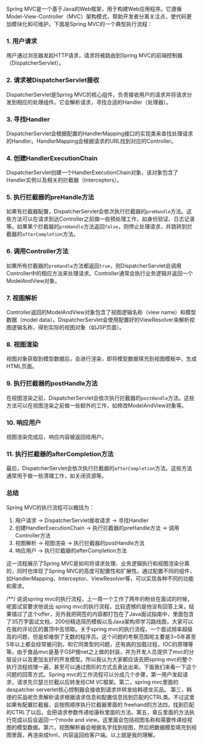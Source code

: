 Spring MVC是一个基于Java的Web框架，用于构建Web应用程序。它遵循Model-View-Controller（MVC）架构模式，帮助开发者分离关注点，使代码更加模块化和可维护。下面是Spring MVC的一个典型执行流程：

### 1. 用户请求

用户通过浏览器发起HTTP请求，请求将被路由到Spring MVC的前端控制器（DispatcherServlet）。

### 2. 请求被DispatcherServlet接收

DispatcherServlet是Spring MVC的核心组件，负责接收用户的请求并将请求分发到相应的处理组件。它会解析请求，寻找合适的Handler（处理器）。

### 3. 寻找Handler

DispatcherServlet会根据配置的HandlerMapping接口的实现类来查找处理请求的Handler。HandlerMapping会根据请求的URL找到对应的Controller。

### 4. 创建HandlerExecutionChain

DispatcherServlet创建一个HandlerExecutionChain对象，该对象包含了Handler实例以及相关的拦截器（Interceptors）。

### 5. 执行拦截器的preHandle方法

如果有拦截器配置，DispatcherServlet会依次执行拦截器的`preHandle`方法。这些方法可以在请求到达Controller之前做一些预处理工作，如身份验证、日志记录等。如果某个拦截器的`preHandle`方法返回`false`，则停止处理请求，并跳转到拦截器的`afterCompletion`方法。

### 6. 调用Controller方法

如果所有拦截器的`preHandle`方法都返回`true`，则DispatcherServlet会调用Controller中的相应方法来处理请求。Controller通常会执行业务逻辑并返回一个ModelAndView对象。

### 7. 视图解析

Controller返回的ModelAndView对象包含了视图逻辑名称（view name）和模型数据（model data）。DispatcherServlet会使用配置好的ViewResolver来解析视图逻辑名称，得到实际的视图对象（如JSP页面）。

### 8. 视图渲染

视图对象获取到模型数据后，会进行渲染，即将模型数据填充到视图模板中，生成HTML页面。

### 9. 执行拦截器的postHandle方法

在视图渲染之前，DispatcherServlet会依次执行拦截器的`postHandle`方法。这些方法可以在视图渲染之前做一些额外的工作，如修改ModelAndView对象等。

### 10. 响应用户

视图渲染完成后，响应内容被返回给用户。

### 11. 执行拦截器的afterCompletion方法

最后，DispatcherServlet会依次执行拦截器的`afterCompletion`方法。这些方法通常用于做一些清理工作，如关闭资源等。

### 总结

Spring MVC的执行流程可以概括为：

1. 用户请求 -> DispatcherServlet接收请求 -> 寻找Handler
2. 创建HandlerExecutionChain -> 执行拦截器的preHandle方法 -> 调用Controller方法
3. 视图解析 -> 视图渲染 -> 执行拦截器的postHandle方法
4. 响应用户 -> 执行拦截器的afterCompletion方法

这一流程展示了Spring MVC是如何将请求处理、业务逻辑执行和视图渲染分离的，同时也体现了Spring MVC的高度可配置性和扩展性。通过配置不同的组件，如HandlerMapping、Interceptor、ViewResolver等，可以实现各种不同的功能和需求。

/**/
说说spring mvc的执行流程，上一周一个工作了两年的粉丝在面试的时候，呢面试官要求他说出 spring mvc的执行流程，比较遗憾的是他没有回答上来，结果错过了这个offer，另外我把网签的内容都打包在了Java面试指南中，里面包含了35万字面试文档，200份精选简历模板以及Java架构师学习路线图，大家可以在我的评论区的置顶中去领取。关于spring mvc的执行流程，一个面试频率超级高的问题，但是却难倒了无数的程序员。这个问题的考察范围呢主要是3~5年甚至5年以上都会经常被问到，和它同类型的问题，还有病的加载过程，IOC的原理等等。由于食品mvc是基于GSP搜net之上做的封装，并为开发人员提供了mvc的分层设计以及更加友好的开发模型。所以我认为大家都应该去把spring mvc的整个执行流程梳理一遍，甚至可以通过图形的方式去表达出来。下面我们来看一下这个问题的回答方式。Spring mvc的工作流程可以分成几个步骤，第一用户发起请求，请求先贝瑟兰拦截以后转发给CM VC框架。第二，spring mvc里面的despatcher serverlet核心控制器会接收到请求并转发给韩德龙买品。
	第三，韩德的买品呢负责解析请求根据请求信息和配置信息找到匹配的CTRL类。不过这里如果有配置拦截器，会按照顺序执行拦截器里面的 freehand的方法四，找到匹配的CTRL了以后，会把请求参数传递给康秋里面的方法。第五，章丘里面的方法执行完成以后会返回一个mode and view。这里面会包括视图名称和需要传递给视图的模型数据。第六，视图解析器会根据名字找到视图，然后把数据模型填充到视图里面，再渲染成hml，内容返回给客户端。以上就是我的理解。
